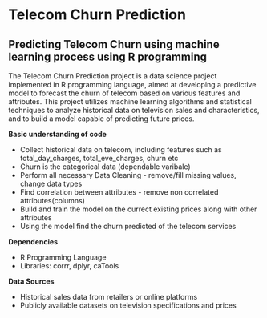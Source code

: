 # Telecom Churn Prediction
## Predicting Telecom Churn using machine learning process using R programming
The Telecom Churn Prediction project is a data science project implemented in R programming language, aimed at developing a predictive model to forecast the churn of telecom based on various features and attributes. This project utilizes machine learning algorithms and statistical techniques to analyze historical data on television sales and characteristics, and to build a model capable of predicting future prices.

**Basic understanding of code**
* Collect historical data on telecom, including features such as total_day_charges, total_eve_charges, churn etc
* Churn is the categorical data (dependable varibale)
* Perform all necessary Data Cleaning - remove/fill missing values, change data types
* Find correlation between attributes - remove non correlated attributes(columns)
* Build and train the model on the currect existing prices along with other attributes
* Using the model find the churn predicted of the telecom services

**Dependencies**
* R Programming Language
* Libraries: corrr, dplyr, caTools

**Data Sources**
* Historical sales data from retailers or online platforms
* Publicly available datasets on television specifications and prices
